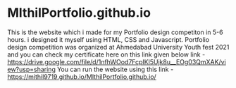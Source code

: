 # MIthilPortfolio.github.io
This is the website which i made for my Portfolio design competiton in 5-6 hours. i designed it myself using HTML, CSS and Javascript.
Portfolio design competition was organized at Ahmedabad University Youth fest 2021 and you can check my certificate here  on this link given below 
link - https://drive.google.com/file/d/1nfhWOod7FcpIKl5Ujk8u__EOg03QmXAK/view?usp=sharing
You can run the website using this link - https://mithil9719.github.io/MIthilPortfolio.github.io/

